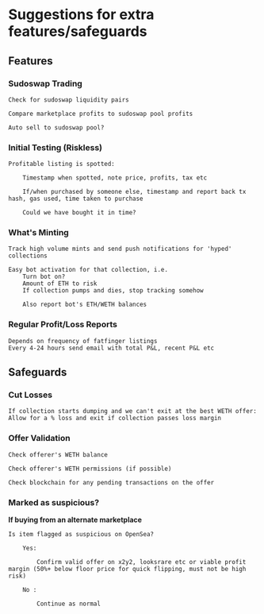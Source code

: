 # Suggestions for extra features/safeguards

## Features 

### Sudoswap Trading
    Check for sudoswap liquidity pairs

    Compare marketplace profits to sudoswap pool profits

    Auto sell to sudoswap pool?

### Initial Testing (Riskless)
    Profitable listing is spotted:

        Timestamp when spotted, note price, profits, tax etc

        If/when purchased by someone else, timestamp and report back tx hash, gas used, time taken to purchase

        Could we have bought it in time?

### What's Minting
    Track high volume mints and send push notifications for 'hyped' collections

    Easy bot activation for that collection, i.e.
        Turn bot on?
        Amount of ETH to risk
        If collection pumps and dies, stop tracking somehow

        Also report bot's ETH/WETH balances 


### Regular Profit/Loss Reports
    Depends on frequency of fatfinger listings
    Every 4-24 hours send email with total P&L, recent P&L etc

## Safeguards

### Cut Losses
    If collection starts dumping and we can't exit at the best WETH offer:
    Allow for a % loss and exit if collection passes loss margin

### Offer Validation
    Check offerer's WETH balance

    Check offerer's WETH permissions (if possible)

    Check blockchain for any pending transactions on the offer 

### Marked as suspicious?
**If buying from an alternate marketplace**

    Is item flagged as suspicious on OpenSea?

        Yes:

            Confirm valid offer on x2y2, looksrare etc or viable profit margin (50%+ below floor price for quick flipping, must not be high risk)

        No :

            Continue as normal
